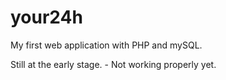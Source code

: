# your24h
My first web application with PHP and mySQL.

Still at the early stage. - Not working properly yet.
